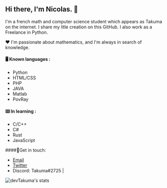 ## Hi there, I'm Nicolas. 👋

I'm a french math and computer science student which appears as Takuma on the internet.
I share my litle creation on this GitHub. I also work as a Freelance in Python.

❤️ I'm passionate about mathematics, and I'm always in search of knowledge. 

#### 🖥️ Known languages :
* Python
* HTML/CSS
* PHP
* JAVA
* Matlab
* PovRay

#### ⌨️ In learning :
* C/C++
* C#
* Rust
* JavaScript

####💬Get in touch:
* [Email](mailto:work.takuma@gmail.com) 
* [Twitter](https://twitter.com/devtakuma)
* Discord: Takuma#2725 |


![devTakuma's stats](https://github-readme-stats.vercel.app/api?username=devTakuma&show_icons=true&theme=radical)
